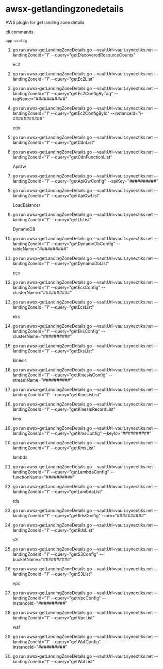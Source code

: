 # awsx-getlandingzonedetails
AWS plugin for get landing zone details

cli commands

    app-config
1. go run awsx-getLandingZoneDetails.go --vaultUrl=vault.synectiks.net --landingZoneId="1" --query="getDiscoveredResourceCounts"
  

    ec2
1. go run awsx-getLandingZoneDetails.go --vaultUrl=vault.synectiks.net --landingZoneId="1" --query="getEc2List"  

2. go run awsx-getLandingZoneDetails.go --vaultUrl=vault.synectiks.net --landingZoneId="1" --query="getEc2ConfigByTag" --tagName="###########"  

3. go run awsx-getLandingZoneDetails.go --vaultUrl=vault.synectiks.net --landingZoneId="1" --query="getEc2ConfigById" --instanceId="i-###########"  


    cdn 
1. go run awsx-getLandingZoneDetails.go --vaultUrl=vault.synectiks.net --landingZoneId="1" --query="getCdnList"  

2. go run awsx-getLandingZoneDetails.go --vaultUrl=vault.synectiks.net --landingZoneId="1" --query="getCdnFunctionList"  


    ApiGw
1. go run awsx-getLandingZoneDetails.go --vaultUrl=vault.synectiks.net --landingZoneId="1" --query="getApiGwConfig" --apiKey="##########"  

2. go run awsx-getLandingZoneDetails.go --vaultUrl=vault.synectiks.net --landingZoneId="1" --query="getApiGwList"  


    LoadBalancer
1. go run awsx-getLandingZoneDetails.go --vaultUrl=vault.synectiks.net --landingZoneId="1" --query="getLbList"  
  

    DynamoDB
1. go run awsx-getLandingZoneDetails.go --vaultUrl=vault.synectiks.net --landingZoneId="1" --query="getDynamoDbConfig" --tableName="##########"  
2. go run awsx-getLandingZoneDetails.go --vaultUrl=vault.synectiks.net --landingZoneId="1" --query="getDynamoDbList"  


    ecs
1. go run awsx-getLandingZoneDetails.go --vaultUrl=vault.synectiks.net --landingZoneId="1" --query="getEcsConfig" --clusterName="##########"
2. go run awsx-getLandingZoneDetails.go --vaultUrl=vault.synectiks.net --landingZoneId="1" --query="getEcsList"  


    eks
1. go run awsx-getLandingZoneDetails.go --vaultUrl=vault.synectiks.net --landingZoneId="1" --query="getEksConfig" --clusterName="##########"
2. go run awsx-getLandingZoneDetails.go --vaultUrl=vault.synectiks.net --landingZoneId="1" --query="getEksList"  


    kinesis
1. go run awsx-getLandingZoneDetails.go --vaultUrl=vault.synectiks.net --landingZoneId="1" --query="getKinesisConfig" --streamName="##########"
2. go run awsx-getLandingZoneDetails.go --vaultUrl=vault.synectiks.net --landingZoneId="1" --query="getKinesisList"  
3. go run awsx-getLandingZoneDetails.go --vaultUrl=vault.synectiks.net --landingZoneId="1" --query="getKinesisRecordList"  


    kms
1. go run awsx-getLandingZoneDetails.go --vaultUrl=vault.synectiks.net --landingZoneId="1" --query="getKmsConfig" --keyId="##########"
2. go run awsx-getLandingZoneDetails.go --vaultUrl=vault.synectiks.net --landingZoneId="1" --query="getKmsList"


    lambda
1. go run awsx-getLandingZoneDetails.go --vaultUrl=vault.synectiks.net --landingZoneId="1" --query="getLambdaConfig" --functionName="##########"
2. go run awsx-getLandingZoneDetails.go --vaultUrl=vault.synectiks.net --landingZoneId="1" --query="getLambdaList"	


    rds
1. go run awsx-getLandingZoneDetails.go --vaultUrl=vault.synectiks.net --landingZoneId="1" --query="getRdsConfig" --arn="##########"
2. go run awsx-getLandingZoneDetails.go --vaultUrl=vault.synectiks.net --landingZoneId="1" --query="getRdsList"	


    s3
1. go run awsx-getLandingZoneDetails.go --vaultUrl=vault.synectiks.net --landingZoneId="1" --query="getS3Config" --bucketName="##########"
2. go run awsx-getLandingZoneDetails.go --vaultUrl=vault.synectiks.net --landingZoneId="1" --query="getS3List"


    vpc
1. go run awsx-getLandingZoneDetails.go --vaultUrl=vault.synectiks.net --landingZoneId="1" --query="getVpcConfig" --instanceId="##########"
2. go run awsx-getLandingZoneDetails.go --vaultUrl=vault.synectiks.net --landingZoneId="1" --query="getVpcList"		


    waf
1. go run awsx-getLandingZoneDetails.go --vaultUrl=vault.synectiks.net --landingZoneId="1" --query="getWafConfig" --instanceId="##########"
2. go run awsx-getLandingZoneDetails.go --vaultUrl=vault.synectiks.net --landingZoneId="1" --query="getWafList"			


   
